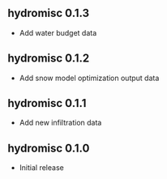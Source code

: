 <!-- NEWS.md is generated from NEWS.Rmd. Please edit that file -->

## hydromisc 0.1.3

- Add water budget data

## hydromisc 0.1.2

- Add snow model optimization output data

## hydromisc 0.1.1

- Add new infiltration data

## hydromisc 0.1.0

- Initial release
